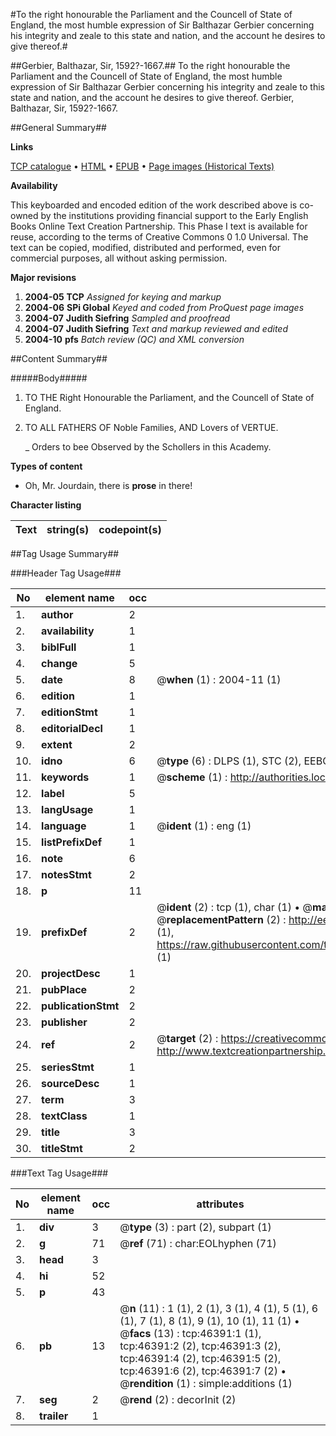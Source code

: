 #To the right honourable the Parliament and the Councell of State of England, the most humble expression of Sir Balthazar Gerbier concerning his integrity and zeale to this state and nation, and the account he desires to give thereof.#

##Gerbier, Balthazar, Sir, 1592?-1667.##
To the right honourable the Parliament and the Councell of State of England, the most humble expression of Sir Balthazar Gerbier concerning his integrity and zeale to this state and nation, and the account he desires to give thereof.
Gerbier, Balthazar, Sir, 1592?-1667.

##General Summary##

**Links**

[TCP catalogue](http://www.ota.ox.ac.uk/tcp/)  • 
[HTML](http://tei.it.ox.ac.uk/tcp/Texts-HTML/free/A42/A42644.html)  • 
[EPUB](http://tei.it.ox.ac.uk/tcp/Texts-EPUB/free/A42/A42644.epub) • 
[Page images (Historical Texts)](https://data.historicaltexts.jisc.ac.uk/view?pubId=eebo-11146816e&pageId=eebo-11146816e-46391-1)

**Availability**

This keyboarded and encoded edition of the
	       work described above is co-owned by the institutions
	       providing financial support to the Early English Books
	       Online Text Creation Partnership. This Phase I text is
	       available for reuse, according to the terms of Creative
	       Commons 0 1.0 Universal. The text can be copied,
	       modified, distributed and performed, even for
	       commercial purposes, all without asking permission.

**Major revisions**

1. __2004-05__ __TCP__ *Assigned for keying and markup*
1. __2004-06__ __SPi Global__ *Keyed and coded from ProQuest page images*
1. __2004-07__ __Judith Siefring__ *Sampled and proofread*
1. __2004-07__ __Judith Siefring__ *Text and markup reviewed and edited*
1. __2004-10__ __pfs__ *Batch review (QC) and XML conversion*

##Content Summary##

#####Body#####

1. TO THE Right Honourable the Parliament, and the Councell of State of England.

1. TO ALL FATHERS OF Noble Families, AND Lovers of VERTUE.

    _ Orders to bee Observed by the Schollers in this Academy.

**Types of content**

  * Oh, Mr. Jourdain, there is **prose** in there!

**Character listing**


|Text|string(s)|codepoint(s)|
|---|---|---|

##Tag Usage Summary##

###Header Tag Usage###

|No|element name|occ|attributes|
|---|---|---|---|
|1.|__author__|2||
|2.|__availability__|1||
|3.|__biblFull__|1||
|4.|__change__|5||
|5.|__date__|8| @__when__ (1) : 2004-11 (1)|
|6.|__edition__|1||
|7.|__editionStmt__|1||
|8.|__editorialDecl__|1||
|9.|__extent__|2||
|10.|__idno__|6| @__type__ (6) : DLPS (1), STC (2), EEBO-CITATION (1), OCLC (1), VID (1)|
|11.|__keywords__|1| @__scheme__ (1) : http://authorities.loc.gov/ (1)|
|12.|__label__|5||
|13.|__langUsage__|1||
|14.|__language__|1| @__ident__ (1) : eng (1)|
|15.|__listPrefixDef__|1||
|16.|__note__|6||
|17.|__notesStmt__|2||
|18.|__p__|11||
|19.|__prefixDef__|2| @__ident__ (2) : tcp (1), char (1)  •  @__matchPattern__ (2) : ([0-9\-]+):([0-9IVX]+) (1), (.+) (1)  •  @__replacementPattern__ (2) : http://eebo.chadwyck.com/downloadtiff?vid=$1&page=$2 (1), https://raw.githubusercontent.com/textcreationpartnership/Texts/master/tcpchars.xml#$1 (1)|
|20.|__projectDesc__|1||
|21.|__pubPlace__|2||
|22.|__publicationStmt__|2||
|23.|__publisher__|2||
|24.|__ref__|2| @__target__ (2) : https://creativecommons.org/publicdomain/zero/1.0/ (1), http://www.textcreationpartnership.org/docs/. (1)|
|25.|__seriesStmt__|1||
|26.|__sourceDesc__|1||
|27.|__term__|3||
|28.|__textClass__|1||
|29.|__title__|3||
|30.|__titleStmt__|2||


###Text Tag Usage###

|No|element name|occ|attributes|
|---|---|---|---|
|1.|__div__|3| @__type__ (3) : part (2), subpart (1)|
|2.|__g__|71| @__ref__ (71) : char:EOLhyphen (71)|
|3.|__head__|3||
|4.|__hi__|52||
|5.|__p__|43||
|6.|__pb__|13| @__n__ (11) : 1 (1), 2 (1), 3 (1), 4 (1), 5 (1), 6 (1), 7 (1), 8 (1), 9 (1), 10 (1), 11 (1)  •  @__facs__ (13) : tcp:46391:1 (1), tcp:46391:2 (2), tcp:46391:3 (2), tcp:46391:4 (2), tcp:46391:5 (2), tcp:46391:6 (2), tcp:46391:7 (2)  •  @__rendition__ (1) : simple:additions (1)|
|7.|__seg__|2| @__rend__ (2) : decorInit (2)|
|8.|__trailer__|1||
